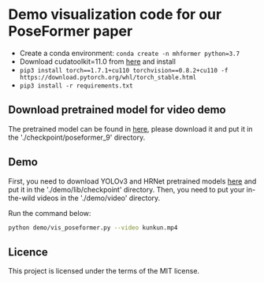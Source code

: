 # Demo visualization code for our PoseFormer paper

- Create a conda environment: ```conda create -n mhformer python=3.7```
- Download cudatoolkit=11.0 from [here](https://developer.nvidia.com/cuda-11.0-download-archive) and install 
- ```pip3 install torch==1.7.1+cu110 torchvision==0.8.2+cu110 -f https://download.pytorch.org/whl/torch_stable.html```
- ```pip3 install -r requirements.txt```

## Download pretrained model for video demo

The pretrained model can be found in [here](https://drive.google.com/file/d/1nCd8YxaLGztZAnAiL_zFDg036J9QRLDI/view?usp=sharing), please download it and put it in the './checkpoint/poseformer_9' directory. 

## Demo
First, you need to download YOLOv3 and HRNet pretrained models [here](https://drive.google.com/drive/folders/1_ENAMOsPM7FXmdYRbkwbFHgzQq_B_NQA?usp=sharing) and put it in the './demo/lib/checkpoint' directory. 
Then, you need to put your in-the-wild videos in the './demo/video' directory. 

Run the command below:
```bash
python demo/vis_poseformer.py --video kunkun.mp4
```

## Licence

This project is licensed under the terms of the MIT license.
